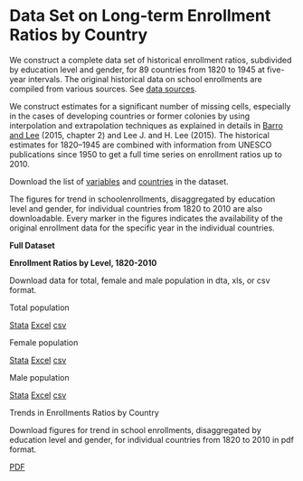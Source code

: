 ﻿
# Data Set on Long-term Enrollment Ratios by Country



We construct a complete data set of historical enrollment ratios, subdivided by education level and gender, for 89 countries from 1820 to 1945 at five-year intervals. The original historical data on school enrollments are compiled from various sources. See  [data sources](/OUP/oup_sources.md).

We construct estimates for a significant number of missing cells, especially in the cases of developing countries or former colonies by using interpolation and extrapolation techniques as explained in details in  [Barro and Lee](http://www.amazon.com/Education-Matters-Global-Schooling-Century/dp/0199379238/ref=sr_1_1?ie=UTF8&qid=1435965474&sr=8-1&keywords=Education+Matters%3A+Global+Schooling+Gains+from+the+19th+to+the+21st+Century)  (2015, chapter 2) and Lee J. and H. Lee (2015).  The historical estimates for 1820–1945 are combined with information from UNESCO publications since 1950 to get a full time series on enrollment ratios up to 2010.

Download the list of  [variables](/OUP/OUPDefi.md) and [countries](/OUP/OUPList.md)  in the dataset.

The figures for trend in schoolenrollments, disaggregated by education level and gender, for individual countries from 1820 to 2010 are also downloadable. Every marker in the figures indicates the availability of the original enrollment data for the specific year in the individual countries.

**Full Dataset**

**Enrollment Ratios by Level, 1820-2010**

Download data for total, female and male population in dta, xls, or csv format.

Total population

[Stata](/OUP/OUP_enrol_MF_v1.dta) [Excel](/OUP/OUP_enrol_MF_v1.xls) [csv](/OUP/OUP_enrol_MF_v1.csv)

Female population

[Stata](/OUP/OUP_enrol_F_v1.dta) [Excel](/OUP/OUP_enrol_F_v1.xls) [csv](/OUP/OUP_enrol_F_v1.csv)

Male population

[Stata](/OUP/OUP_enrol_M_v1.dta) [Excel](/OUP/OUP_enrol_M_v1.xls) [csv](/OUP/OUP_enrol_M_v1.csv)

Trends in Enrollments Ratios by Country

Download figures for trend in school enrollments, disaggregated by education level and gender, for individual countries from 1820 to 2010 in pdf format.

[PDF](/OUP/OUP_enrol_v1.pdf)
